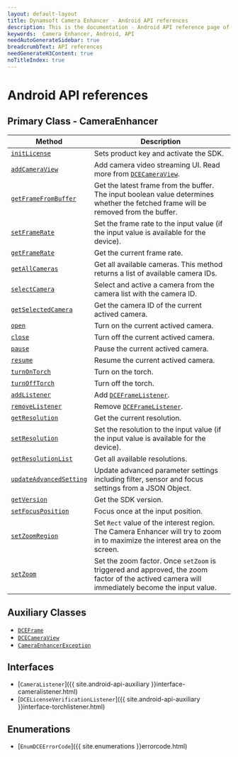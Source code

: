 ```yaml
---
layout: default-layout
title: Dynamsoft Camera Enhancer - Android API references
description: This is the documentation - Android API reference page of Dynamsoft Camera Enhancer.
keywords:  Camera Enhancer, Android, API
needAutoGenerateSidebar: true
breadcrumbText: API references
needGenerateH3Content: true
noTitleIndex: true
---
```


# Android API references

## Primary Class - CameraEnhancer

| Method | Description |
| ------ | ----------- |
| [`initLicense`]({{site.android-api}}initialization.html#initlicense) | Sets product key and activate the SDK. |
| [`addCameraView`]({{site.android-api}}.html#) | Add camera video streaming UI. Read more from [`DCECameraView`](). |
| [`getFrameFromBuffer`]({{site.android-api}}preprocess.html#getframefrombuffer) | Get the latest frame from the buffer. The input boolean value determines whether the fetched frame will be removed from the buffer. |
| [`setFrameRate`]({{site.android-api}}preprocess.html#setframerate) | Set the frame rate to the input value (if the input value is available for the device). |
| [`getFrameRate`]({{site.android-api}}preprocess.html#getframerate) | Get the current frame rate. |
| [`getAllCameras`]({{site.android-api}}camera.html#getallcameras) | Get all available cameras. This method returns a list of available camera IDs. |
| [`selectCamera`]({{site.android-api}}camera.html#selectcamera) | Select and active a camera from the camera list with the camera ID. |
| [`getSelectedCamera`]({{site.android-api}}camera.html#getselectedcamera) | Get the camera ID of the current actived camera. |
| [`open`]({{site.android-api}}camera.html#open) | Turn on the current actived camera. |
| [`close`]({{site.android-api}}camera.html#close) | Turn off the current actived camera. |
| [`pause`]({{site.android-api}}camera.html#pause) | Pause the current actived  camera. |
| [`resume`]({{site.android-api}}camera.html#resume) | Resume the current actived camera. |
| [`turnOnTorch`]({{site.android-api}}camera.html#turnontorch) | Turn on the torch. |
| [`turnOffTorch`]({{site.android-api}}camera.html#turnofftorch) | Turn off the torch. |
| [`addListener`]({{site.android-api}}camera.html#addlistener) | Add [`DCEFrameListener`](). |
| [`removeListener`]({{site.android-api}}camera.html#removelistener) | Remove [`DCEFrameListener`](). |
| [`getResolution`]({{site.android-api}}camera.html#getresolution) | Get the current resolution. |
| [`setResolution`]({{site.android-api}}camera.html#setresolution) | Set the resolution to the input value (if the input value is available for the device). |
| [`getResolutionList`]({{site.android-api}}camera.html#getresolutionlist) | Get all available resolutions. |
| [`updateAdvancedSetting`]({{site.android-api}}camera.html#updateadvancedsetting) | Update advanced parameter settings including filter, sensor and focus settings from a JSON Object. |
| [`getVersion`]({{site.android-api}}camera.html#getversion) | Get the SDK version. |
| [`setFocusPosition`]({{site.android-api}}zoom-focus.html#setfocusposition) | Focus once at the input position. |
| [`setZoomRegion`]({{site.android-api}}.html#) | Set `Rect` value of the interest region. The Camera Enhancer will try to zoom in to maximize the interest area on the screen. |
| [`setZoom`]({{site.android-api}}.html#) | Set the zoom factor. Once `setZoom` is triggered and approved, the zoom factor of the actived camera will immediately become the input value. |

## Auxiliary Classes

- [`DCEFrame`]({{site.android-api-auxiliary}}dceframe.html)
- [`DCECameraView`]({{site.android-api-auxiliary}}cameraview.html)
- [`CameraEnhancerException`]({{site.android-api-auxiliary}}camera-enhancer-exception.html)

## Interfaces

- [`CameraListener`]({{ site.android-api-auxiliary }}interface-cameralistener.html)
- [`DCELicenseVerificationListener`]({{ site.android-api-auxiliary }}interface-torchlistener.html)

## Enumerations

- [`EnumDCEErrorCode`]({{ site.enumerations }}errorcode.html)
